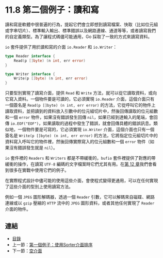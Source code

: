 # 11.8 第二個例子：讀和寫

讀和寫是軟體中很普遍的行為，提起它們會立即想到讀寫檔案、快取（比如位元組或字串切片）、標準輸入輸出、標準錯誤以及網路連線、通道等等，或者讀寫我們的自定義類型。為了讓程式碼儘可能通用，Go 採取了一致的方式來讀寫資料。

`io` 套件提供了用於讀和寫的介面 `io.Reader` 和 `io.Writer`：

```go
type Reader interface {
    Read(p []byte) (n int, err error)
}

type Writer interface {
    Write(p []byte) (n int, err error)
}
```

只要型別實現了讀寫介面，提供 `Read` 和 `Write` 方法，就可以從它讀取資料，或向它寫入資料。一個物件要是可讀的，它必須實現 `io.Reader` 介面，這個介面只有一個簽名是 `Read(p []byte) (n int, err error)` 的方法，它從呼叫它的物件上讀取資料，並把讀到的資料放入引數中的位元組切片中，然後回傳讀取的位元組數和一個 `error` 物件，如果沒有錯誤發生回傳 `nil`，如果已經到達輸入的尾端，會回傳 `io.EOF("EOF")`，如果讀取的過程中發生了錯誤，就會回傳具體的錯誤訊息。類似地，一個物件要是可寫的，它必須實現 `io.Writer` 介面，這個介面也只有一個簽名是 `Write(p []byte) (n int, err error)` 的方法，它將指定位元組切片中的資料寫入呼叫它的物件裡，然後回傳實際寫入的位元組數和一個 `error` 物件（如果沒有錯誤發生就是 `nil`）。

`io` 套件裡的 `Readers` 和 `Writers` 都是不帶緩衝的，`bufio` 套件裡提供了對應的帶緩衝的操作，在讀寫 `UTF-8` 編碼的文字檔案時它們尤其有用。在[第 12 章](12.0.md)我們會看到很多在實戰中使用它們的例子。

在實際程式設計中儘可能的使用這些介面，會使程式變得更通用，可以在任何實現了這些介面的型別上使用讀寫方法。

例如一個 `JPEG` 圖形解碼器，透過一個 `Reader` 引數，它可以解碼來自磁碟、網路連線或以 `gzip` 壓縮的 `HTTP` 流中的 `JPEG` 圖形資料，或者其他任何實現了 `Reader` 介面的物件。 

## 連結

- [目錄](directory.md)
- 上一節：[第一個例子：使用Sorter介面排序](11.7.md)
- 下一節：[空介面](11.9.md)
